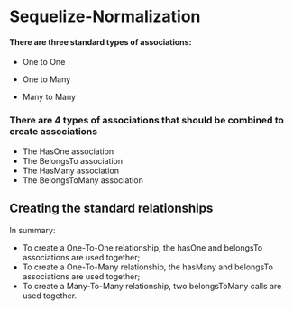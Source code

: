 # Sequelize-Normalization

#### There are three standard types of associations:

- One to One

- One to Many

- Many to Many

### There are 4 types of associations that should be combined to create associations

- The HasOne association
- The BelongsTo association
- The HasMany association
- The BelongsToMany association

## Creating the standard relationships

In summary:

- To create a One-To-One relationship, the hasOne and belongsTo associations are used together;
- To create a One-To-Many relationship, the hasMany and belongsTo associations are used together;
- To create a Many-To-Many relationship, two belongsToMany calls are used together.
